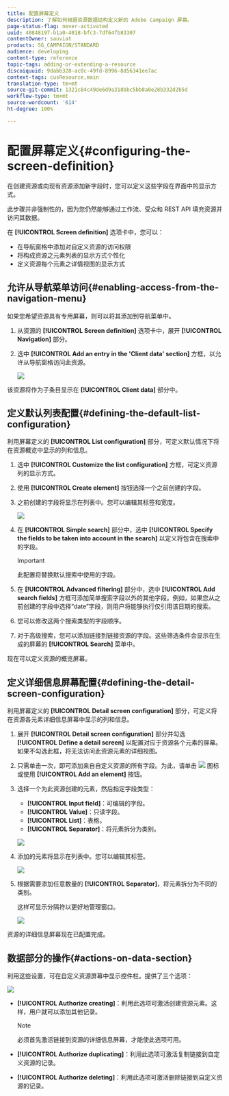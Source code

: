 ```yaml
---
title: 配置屏幕定义
description: 了解如何根据资源数据结构定义新的 Adobe Campaign 屏幕。
page-status-flag: never-activated
uuid: 40848197-b1a0-4018-bfc3-7df64fb83307
contentOwner: sauviat
products: SG_CAMPAIGN/STANDARD
audience: developing
content-type: reference
topic-tags: adding-or-extending-a-resource
discoiquuid: 9dabb328-ac0c-49fd-8996-8d56341ee7ac
context-tags: cusResource,main
translation-type: tm+mt
source-git-commit: 1321c84c49de6d9a318bbc5bb8a0e28b332d2b5d
workflow-type: tm+mt
source-wordcount: '614'
ht-degree: 100%

---
```



# 配置屏幕定义{#configuring-the-screen-definition}

在创建资源或向现有资源添加新字段时，您可以定义这些字段在界面中的显示方式。

此步骤并非强制性的，因为您仍然能够通过工作流、受众和 REST API 填充资源并访问其数据。

在 **[!UICONTROL Screen definition]** 选项卡中，您可以：

* 在导航窗格中添加对自定义资源的访问权限
* 将构成资源之元素列表的显示方式个性化
* 定义资源每个元素之详情视图的显示方式

## 允许从导航菜单访问{#enabling-access-from-the-navigation-menu}

如果您希望资源具有专用屏幕，则可以将其添加到导航菜单中。

1. 从资源的 **[!UICONTROL Screen definition]** 选项卡中，展开 **[!UICONTROL Navigation]** 部分。
1. 选中 **[!UICONTROL Add an entry in the 'Client data' section]** 方框，以允许从导航窗格访问此资源。

   ![](assets/schema_extension_19.png)

该资源将作为子条目显示在 **[!UICONTROL Client data]** 部分中。

## 定义默认列表配置{#defining-the-default-list-configuration}

利用屏幕定义的 **[!UICONTROL List configuration]** 部分，可定义默认情况下将在资源概览中显示的列和信息。

1. 选中 **[!UICONTROL Customize the list configuration]** 方框，可定义资源列的显示方式。
1. 使用 **[!UICONTROL Create element]** 按钮选择一个之前创建的字段。
1. 之前创建的字段将显示在列表中。您可以编辑其标签和宽度。

   ![](assets/schema_extension_20.png)

1. 在 **[!UICONTROL Simple search]** 部分中，选中 **[!UICONTROL Specify the fields to be taken into account in the search]** 以定义将包含在搜索中的字段。

   >[!IMPORTANT]
   >
   >此配置将替换默认搜索中使用的字段。

1. 在 **[!UICONTROL Advanced filtering]** 部分中，选中 **[!UICONTROL Add search fields]** 方框可添加简单搜索字段以外的其他字段。例如，如果您从之前创建的字段中选择“date”字段，则用户将能够执行仅引用该日期的搜索。
1. 您可以修改这两个搜索类型的字段顺序。
1. 对于高级搜索，您可以添加链接到链接资源的字段。这些筛选条件会显示在生成的屏幕的 **[!UICONTROL Search]** 菜单中。

现在可以定义资源的概览屏幕。

## 定义详细信息屏幕配置{#defining-the-detail-screen-configuration}

利用屏幕定义的 **[!UICONTROL Detail screen configuration]** 部分，可定义将在资源各元素详细信息屏幕中显示的列和信息。

1. 展开 **[!UICONTROL Detail screen configuration]** 部分并勾选 **[!UICONTROL Define a detail screen]** 以配置对应于资源各个元素的屏幕。如果不勾选此框，将无法访问此资源元素的详细视图。
1. 只需单击一次，即可添加来自自定义资源的所有字段。为此，请单击 ![](assets/addallfieldsicon.png) 图标或使用 **[!UICONTROL Add an element]** 按钮。
1. 选择一个为此资源创建的元素，然后指定字段类型：

   * **[!UICONTROL Input field]**：可编辑的字段。
   * **[!UICONTROL Value]**：只读字段。
   * **[!UICONTROL List]**：表格。
   * **[!UICONTROL Separator]**：将元素拆分为类别。

   ![](assets/schema_extension_23.png)

1. 添加的元素将显示在列表中。您可以编辑其标签。

   ![](assets/schema_extension_22.png)

1. 根据需要添加任意数量的 **[!UICONTROL Separator]**，将元素拆分为不同的类别。

   这样可显示分隔符以更好地管理窗口。

   ![](assets/schema_extension_25.png)

资源的详细信息屏幕现在已配置完成。

## 数据部分的操作{#actions-on-data-section}

利用这些设置，可在自定义资源屏幕中显示控件栏。提供了三个选项：

![](assets/schema_extension_actions.png)

* **[!UICONTROL Authorize creating]**：利用此选项可激活创建资源元素。这样，用户就可以添加其他记录。

   >[!NOTE]
   >
   >必须首先激活链接到资源的详细信息屏幕，才能使此选项可用。

* **[!UICONTROL Authorize duplicating]**：利用此选项可激活复制链接到自定义资源的记录。
* **[!UICONTROL Authorize deleting]**：利用此选项可激活删除链接到自定义资源的记录。
